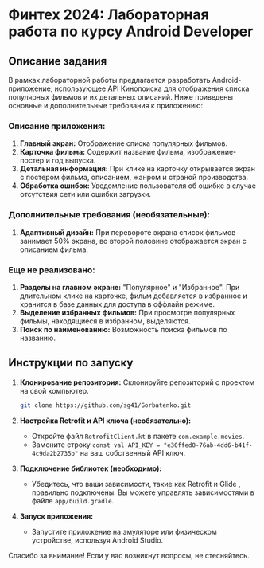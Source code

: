 # Финтех 2024: Лабораторная работа по курсу Android Developer

## Описание задания

В рамках лабораторной работы предлагается разработать Android-приложение, использующее API Кинопоиска для отображения списка популярных фильмов и их детальных описаний. Ниже приведены основные и дополнительные требования к приложению:

### Описание приложения:
1. **Главный экран:** Отображение списка популярных фильмов.
2. **Карточка фильма:** Содержит название фильма, изображение-постер и год выпуска.
3. **Детальная информация:** При клике на карточку открывается экран с постером фильма, описанием, жанром и страной производства.
4. **Обработка ошибок:** Уведомление пользователя об ошибке в случае отсутствия сети или ошибки загрузки.

### Дополнительные требования (необязательные):
1. **Адаптивный дизайн:** При перевороте экрана список фильмов занимает 50% экрана, во второй половине отображается экран с описанием фильма.

### Еще не реализовано:
1. **Разделы на главном экране:** "Популярное" и "Избранное". При длительном клике на карточке, фильм добавляется в избранное и хранится в базе данных для доступа в оффлайн режиме.
2. **Выделение избранных фильмов:** При просмотре популярных фильмы, находящиеся в избранном, выделяются.
3. **Поиск по наименованию:** Возможность поиска фильмов по названию.

## Инструкции по запуску

1. **Клонирование репозитория:** Склонируйте репозиторий с проектом на свой компьютер.
   
   ```bash
   git clone https://github.com/sg41/Gorbatenko.git

2. **Настройка Retrofit и API ключа (необязательно):**
   - Откройте файл `RetrofitClient.kt` в пакете `com.example.movies`.
   - Замените строку `const val API_KEY = "e30ffed0-76ab-4dd6-b41f-4c9da2b2735b"` на ваш собственный API ключ.

3. **Подключение библиотек (необходимо):**
   - Убедитесь, что ваши зависимости, такие как Retrofit и Glide , правильно подключены. Вы можете управлять зависимостями в файле `app/build.gradle`.

4. **Запуск приложения:**
   - Запустите приложение на эмуляторе или физическом устройстве, используя Android Studio.



Спасибо за вниманиe! Если у вас возникнут вопросы, не стесняйтесь.
